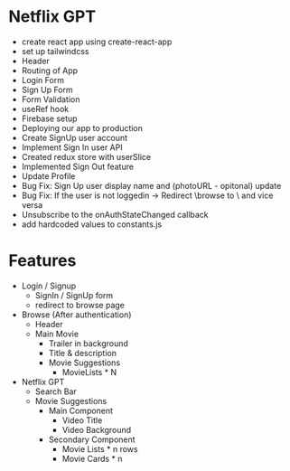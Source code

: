 # Netflix GPT

- create react app using create-react-app
- set up tailwindcss
- Header
- Routing of App
- Login Form
- Sign Up Form
- Form Validation
- useRef hook
- Firebase setup
- Deploying our app to production
- Create SignUp user account
- Implement Sign In user API
- Created redux store with userSlice
- Implemented Sign Out feature
- Update Profile
- Bug Fix: Sign Up user display name and (photoURL - opitonal) update
- Bug Fix: If the user is not loggedin -> Redirect \browse to \ and vice versa
- Unsubscribe to the onAuthStateChanged callback
- add hardcoded values to constants.js

# Features

- Login / Signup
  - SignIn / SignUp form
  - redirect to browse page
- Browse (After authentication)
  - Header
  - Main Movie
    - Trailer in background
    - Title & description
    - Movie Suggestions
      - MovieLists \* N
- Netflix GPT
  - Search Bar
  - Movie Suggestions
    - Main Component
      - Video Title
      - Video Background
    - Secondary Component
      - Movie Lists \* n rows
      - Movie Cards \* n
